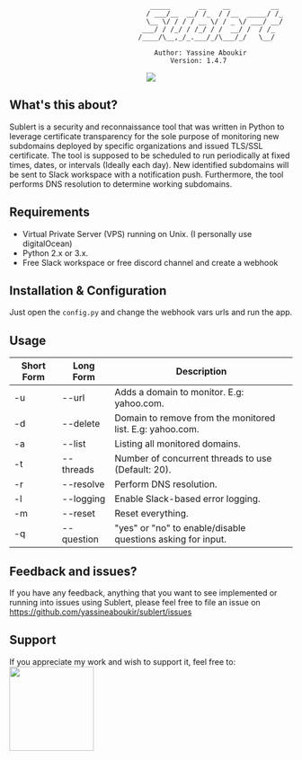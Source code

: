                                       _____       __    __          __
                                      / ___/__  __/ /_  / /__  _____/ /_
                                      \__ \/ / / / __ \/ / _ \/ ___/ __/
                                     ___/ / /_/ / /_/ / /  __/ /  / /_
                                    /____/\__,_/_.___/_/\___/_/   \__/

                                        Author: Yassine Aboukir
                                            Version: 1.4.7

<p align="center"><a href="https://twitter.com/yassineaboukir" target="_blank"><img src="https://img.shields.io/twitter/follow/yassineaboukir.svg?logo=twitter"></a></p>

## What's this about?

Sublert is a security and reconnaissance tool that was written in Python to leverage certificate transparency for the sole purpose of monitoring new subdomains deployed by specific organizations and issued TLS/SSL certificate. The tool is supposed to be scheduled to run periodically at fixed times, dates, or intervals (Ideally each day). New identified subdomains will be sent to Slack workspace with a notification push. Furthermore, the tool performs DNS resolution to determine working subdomains.

## Requirements

- Virtual Private Server (VPS) running on Unix. (I personally use digitalOcean)
- Python 2.x or 3.x.
- Free Slack workspace or free discord channel and create a webhook

## Installation & Configuration

Just open the `config.py` and change the webhook vars urls and run the app.

## Usage

| Short Form | Long Form  | Description                                                 |
| ---------- | ---------- | ----------------------------------------------------------- |
| -u         | --url      | Adds a domain to monitor. E.g: yahoo.com.                   |
| -d         | --delete   | Domain to remove from the monitored list. E.g: yahoo.com.   |
| -a         | --list     | Listing all monitored domains.                              |
| -t         | --threads  | Number of concurrent threads to use (Default: 20).          |
| -r         | --resolve  | Perform DNS resolution.                                     |
| -l         | --logging  | Enable Slack-based error logging.                           |
| -m         | --reset    | Reset everything.                                           |
| -q         | --question | "yes" or "no" to enable/disable questions asking for input. |

## Feedback and issues?

If you have any feedback, anything that you want to see implemented or running into issues using Sublert, please feel free to file an issue on https://github.com/yassineaboukir/sublert/issues

## Support

If you appreciate my work and wish to support it, feel free to: <a href="http://buymeacoffee.com/yassineaboukir"><img src="https://cdn-images-1.medium.com/max/738/1*G95uyokAH4JC5Ppvx4LmoQ@2x.png" width="150"></a>
